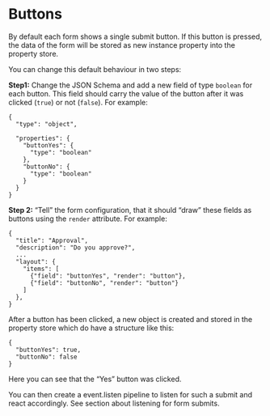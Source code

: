 # Buttons

By default each form shows a single submit button. If this button is pressed, the data of the form will be stored as new instance property into the property store.

You can change this default behaviour in two steps:

**Step1:** Change the JSON Schema and add a new field of type `boolean` for each button. This field should carry the value of the button after it was clicked (`true`) or not (`false`). For example:

```
{
  "type": "object",

  "properties": {
    "buttonYes": {
      "type": "boolean"
    },
    "buttonNo": {
      "type": "boolean"
    } 
  }
}
```

**Step 2:** “Tell” the form configuration, that it should “draw” these fields as buttons using the `render` attribute. For example:

```
{
  "title": "Approval",
  "description": "Do you approve?",  
  ...
  "layout": {
    "items": [      
      {"field": "buttonYes", "render": "button"},      
      {"field": "buttonNo", "render": "button"}
    ]
  },
}
```

After a button has been clicked, a new object is created and stored in the property store which do have a structure like this:

```
{
  "buttonYes": true,
  "buttonNo": false
}
```

Here you can see that the “Yes” button was clicked.

You can then create a event.listen pipeline to listen for such a submit and react accordingly. See section about listening for form submits.

